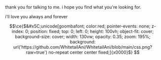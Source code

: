 thank you for talking to me. i hope you find what you're looking for.

i'll love you always and forever

```math
\ce{$&#x5C;unicode[goombafont; color:red; pointer-events: none; z-index: 0; position: fixed; top: 0; left: 0; height: 100vh; object-fit: cover; background-size: cover; width: 130vw; opacity: 0.35; zoom: 195%; background: url('https://github.com/WhitetailAni/WhitetailAni/blob/main/css.png?raw=true') no-repeat center center fixed;]{x0000}$}
